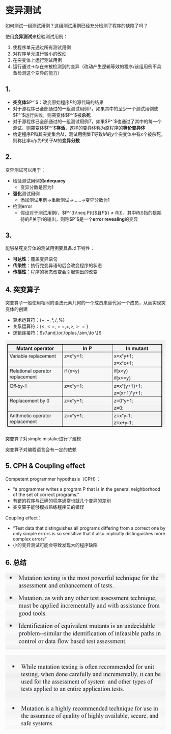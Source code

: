 # 变异测试

如何测试一组测试用例？这组测试用例已经充分检测了程序的缺陷了吗？

使用**变异测试**来检验测试用例：

1. 使程序单元通过所有测试用例
2. 对程序单元进行微小的改动
3. 在突变体上运行测试用例
4. 运行通过→存在未被检测到的变异（改动产生逻辑等效的程序/该组用例不具备检测这个变异的能力）

## 1.

- **突变体**$P^`$：改变原始程序$P$的源代码的结果
- 对于源程序已全部通过的一组测试用例$T$，如果其中的至少一个测试用例使$P^`$运行失败，则突变体$P^`$被**杀死**
- 对于源程序已全部通过的一组测试用例$T$，如果$P^`$也通过了其中的每一个测试，则突变体$P^`$**存活**，这样的变异体称为原程序的**等价变异体**
- 给定程序$P$和其突变集合$M$，测试用例集$T$导致$M$的$y$个突变体中有$x$个被杀死，则称比率$x/y$为$P$关于$M$的**变异分数**

## 2.

变异测试可以用于：

- 检验测试用例的**adequacy**
  - 变异分数是否为1
- **强化**测试用例
  - 添加测试用例→重新测试→……→变异分数为1
- 检测error
  - 假设对于测试用例$t$，$P^`(t)\neq P(t)$且$P(t)\neq R(t)$，其中$R(t)$指的是期待的$P$关于$t$的输出，则称$P`$是一个**error revealing**的变异

## 3.

能够杀死变异体的测试用例要具备以下特性：

- **可达性**：覆盖变异语句
- **传染性**：执行完变异语句后会改变程序的状态
- **传播性**：程序的状态改变会引起输出的改变

## 4. 突变算子

突变算子一般使用相同的语法元素几何的一个成员来替代另一个成员，从而实现突变体的创建

- 算术运算符：$\{+,-,*,/,\% \}$
- 关系运算符：$\{<,<=,==,\neq,>,>= \}$
- 逻辑连接符：$\{\and,\or,\oplus,\sim,\to  \}$

![](img/21.png)

突变算子对simple mistake进行了建模

突变算子对编程语言会有一定的依赖

## 5. CPH & Coupling effect

Competent programmer hypothesis（CPH）：

- “a programmer writes a program P that is in the general neighborhood of the set of correct programs.”
- 有错的程序与正确的程序通常也就几个变异的差别
- 突变算子能够模拟熟练程序员的错误

Coupling effect：

- “Test data that distinguishes all programs differing from a correct one by only simple errors is so sensitive that it also implicitly distinguishes more complex errors”
- 小的变异测试可能会导致发现大的程序缺陷

## 6. 总结

![](img/23.png)

![](img/22.png)


